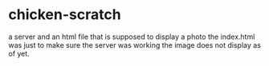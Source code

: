# chicken-scratch
a server and an html file that is supposed to display a photo
the index.html was just to make sure the server was working
the image does not display as of yet.
